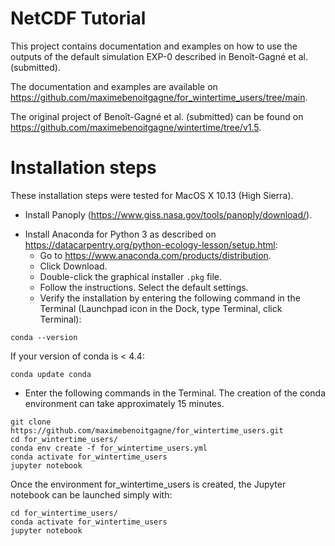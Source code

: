 # NetCDF Tutorial

This project contains documentation and examples on how to use
the outputs of the default simulation EXP-0 described in
Benoît-Gagné et al. (submitted).

The documentation and examples are available on
https://github.com/maximebenoitgagne/for_wintertime_users/tree/main.

The original project of Benoît-Gagné et al. (submitted) can be found on
https://github.com/maximebenoitgagne/wintertime/tree/v1.5.

# Installation steps

These installation steps were tested for MacOS X 10.13 (High Sierra).

* Install Panoply (https://www.giss.nasa.gov/tools/panoply/download/).

- Install Anaconda for Python 3 as described on 
  https://datacarpentry.org/python-ecology-lesson/setup.html:
  - Go to https://www.anaconda.com/products/distribution.
  - Click Download.
  - Double-click the graphical installer `.pkg` file.
  - Follow the instructions. Select the default settings.
  - Verify the installation by entering the following command in the Terminal
    (Launchpad icon in the Dock, type Terminal, click Terminal):
```
conda --version
```
If your version of conda is < 4.4:
```
conda update conda
```
 
* Enter the following commands in the Terminal. The creation of the conda environment can take approximately 15 minutes.
```
git clone https://github.com/maximebenoitgagne/for_wintertime_users.git
cd for_wintertime_users/
conda env create -f for_wintertime_users.yml
conda activate for_wintertime_users
jupyter notebook
```

Once the environment for_wintertime_users is created, the Jupyter notebook can be launched simply with:

```
cd for_wintertime_users/
conda activate for_wintertime_users
jupyter notebook
```
